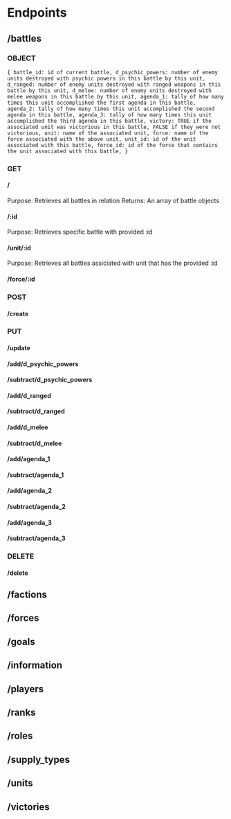 # Endpoints
## /battles
### OBJECT
`{
  battle_id: id of current battle,
  d_psychic_powers: number of enemy units destroyed with psychic powers in this battle by this unit,
  d_ranged: number of enemy units destroyed with ranged weapons in this battle by this unit,
  d_melee: number of enemy units destroyed with melee weapons in this battle by this unit,
  agenda_1: tally of how many times this unit accomplished the first agenda in this battle,
  agenda_2: tally of how many times this unit accomplished the second agenda in this battle,
  agenda_3: tally of how many times this unit accomplished the third agenda in this battle,
  victory: TRUE if the associated unit was victorious in this battle, FALSE if they were not victorious,
  unit: name of the associated unit,
  force: name of the force associated with the above unit,
  unit_id: id of the unit associated with this battle,
  force_id: id of the force that contains the unit associated with this battle,
}`
### GET
#### /
Purpose: Retrieves all battles in relation
Returns: An array of battle objects
#### /:id
Purpose: Retrieves specific battle with provided :id
#### /unit/:id
Purpose: Retrieves all battles assiciated with unit that has the provided :id
#### /force/:id
### POST
#### /create
### PUT
#### /update
#### /add/d_psychic_powers
#### /subtract/d_psychic_powers
#### /add/d_ranged
#### /subtract/d_ranged
#### /add/d_melee
#### /subtract/d_melee
#### /add/agenda_1
#### /subtract/agenda_1
#### /add/agenda_2
#### /subtract/agenda_2
#### /add/agenda_3
#### /subtract/agenda_3
### DELETE
#### /delete
## /factions
## /forces
## /goals
## /information
## /players
## /ranks
## /roles
## /supply_types
## /units
## /victories
